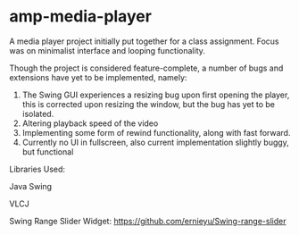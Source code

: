amp-media-player
================

A media player project initially put together for a class assignment. Focus was on minimalist interface and looping functionality.

Though the project is considered feature-complete, a number of bugs and extensions have yet to be implemented, namely:
1. The Swing GUI experiences a resizing bug upon first opening the player, this is corrected upon resizing the window, but the bug has yet to be isolated.
2. Altering playback speed of the video
3. Implementing some form of rewind functionality, along with fast forward.
4. Currently no UI in fullscreen, also current implementation slightly buggy, but functional

Libraries Used:

Java Swing

VLCJ

Swing Range Slider Widget: https://github.com/ernieyu/Swing-range-slider
